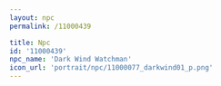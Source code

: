```yaml
---
layout: npc
permalink: /11000439

title: Npc
id: '11000439'
npc_name: 'Dark Wind Watchman'
icon_url: 'portrait/npc/11000077_darkwind01_p.png'
---
```

